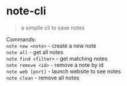 # note-cli

> a simplle cli to save notes

Commands: <br />
`note new <note>` - create a new note <br />
`note all` - get all notes <br />
`note find <filter>` - get matching notes <br />
`note remove <id>` - remove a note by id <br />
`note web [port]` - launch website to see notes <br />
`note clean` - remove all notes <br />
